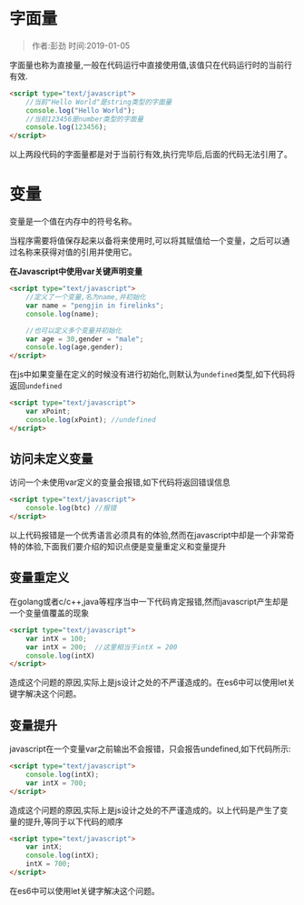 # 字面量

> 作者:彭劲  时间:2019-01-05

字面量也称为直接量,一般在代码运行中直接使用值,该值只在代码运行时的当前行有效.

```html
<script type="text/javascript">
	//当前"Hello World"是string类型的字面量
	console.log("Hello World"); 
	//当前123456是number类型的字面量
	console.log(123456);       
</script>
```

以上两段代码的字面量都是对于当前行有效,执行完毕后,后面的代码无法引用了。


# 变量

变量是一个值在内存中的符号名称。

当程序需要将值保存起来以备将来使用时,可以将其赋值给一个变量，之后可以通过名称来获得对值的引用并使用它。

**在Javascript中使用var关键声明变量**

```html
<script type="text/javascript">
	//定义了一个变量,名为name,并初始化
	var name = "pengjin in firelinks";
	console.log(name);

	//也可以定义多个变量并初始化
	var age = 30,gender = "male";
	console.log(age,gender);
</script>
```

在js中如果变量在定义的时候没有进行初始化,则默认为`undefined`类型,如下代码将返回`undefined`

```html
<script type="text/javascript">
	var xPoint;
	console.log(xPoint); //undefined
</script>
```

## 访问未定义变量

访问一个未使用var定义的变量会报错,如下代码将返回错误信息

```html
<script type="text/javascript">
	console.log(btc) //报错
</script>
```

以上代码报错是一个优秀语言必须具有的体验,然而在javascript中却是一个非常奇特的体验,下面我们要介绍的知识点便是变量重定义和变量提升


## 变量重定义

在golang或者c/c++,java等程序当中一下代码肯定报错,然而javascript产生却是一个变量值覆盖的现象

```html
<script type="text/javascript">
	var intX = 100;
	var intX = 200;  //这里相当于intX = 200
	console.log(intX)
</script>
```

造成这个问题的原因,实际上是js设计之处的不严谨造成的。在es6中可以使用let关键字解决这个问题。


## 变量提升

javascript在一个变量var之前输出不会报错，只会报告undefined,如下代码所示:

```html
<script type="text/javascript">
	console.log(intX);
	var intX = 700;
</script>
```

造成这个问题的原因,实际上是js设计之处的不严谨造成的。以上代码是产生了变量的提升,等同于以下代码的顺序

```html
<script type="text/javascript">
	var intX;
	console.log(intX);
	intX = 700;
</script>
```

在es6中可以使用let关键字解决这个问题。